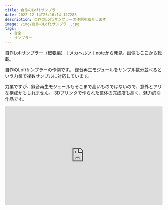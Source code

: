 ```yaml
---
title: 自作のLofiサンプラー
date: 2022-12-14T23:16:14.127283
description: 自作のLofiサンプラーの作例を紹介します
image: /img/自作のLofiサンプラー.jpg
tags:
  - 音楽
  - サンプラー
---
```

[自作Lofiサンプラー（概要編）｜メカヘルツ｜note](https://note.com/mekahertz/n/nbbc7355e6dfd)から発見。画像もここから転載。

自作のLofiサンプラーの作例です。
録音再生モジュールをサンプル数分並べるという力業で複数サンプルに対応しています。

力業ですが、録音再生モジュールもそこまで高いものではないので、意外とアリな構成かもしれません。
3Dプリンタで作られた筐体の完成度も高く、魅力的な作品です。


<iframe width="100%" height="315" src="https://www.youtube.com/embed/t2i3PkZpnAo" title="YouTube video player" frameborder="0" allow="accelerometer; autoplay; clipboard-write; encrypted-media; gyroscope; picture-in-picture" allowfullscreen></iframe>

